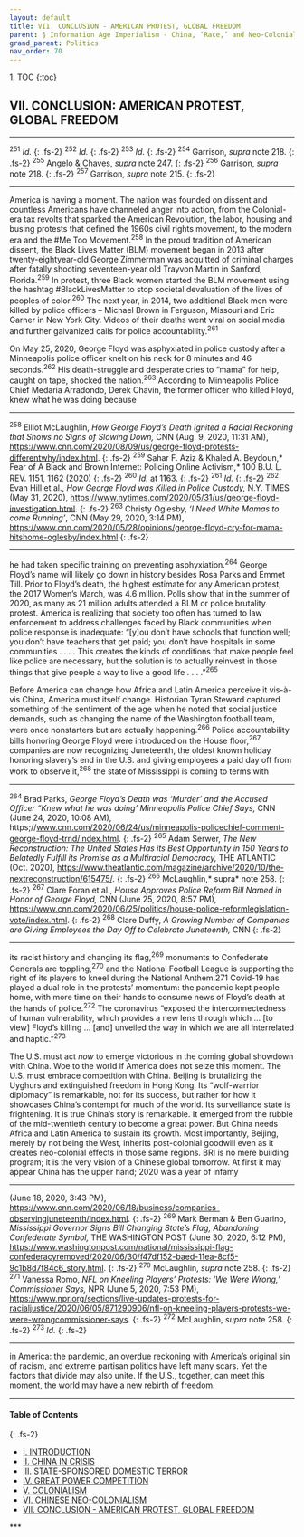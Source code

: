 ```yaml
---
layout: default
title: VII. CONCLUSION - AMERICAN PROTEST, GLOBAL FREEDOM   
parent: § Information Age Imperialism - China, ‘Race,’ and Neo-Colonialism in Africa and Latin America
grand_parent: Politics 
nav_order: 70 
---
```

<style>
.dont-break-out {
  /* These are technically the same, but use both */
  overflow-wrap: break-word;
  word-wrap: break-word;

  -ms-word-break: break-all;
  /* This is the dangerous one in WebKit, as it breaks things wherever */
  word-break: break-all;
  /* Instead use this non-standard one: */
  word-break: break-word;
}

.youtube-container {
    position: relative;
    width: 100%;
    height: 0;
    padding-bottom: 56.25%;
}
.youtube-video {
    position: absolute;
    top: 0;
    left: 0;
    width: 100%;
    height: 100%;
}

</style>

<div class="dont-break-out" markdown="1">
1. TOC
{:toc}

## VII. CONCLUSION: AMERICAN PROTEST, GLOBAL FREEDOM

***
<sup>251</sup> *Id.*
{: .fs-2}
<sup>252</sup> *Id.*
{: .fs-2}
<sup>253</sup> *Id.*
{: .fs-2}
<sup>254</sup> Garrison, *supra* note 218. 
{: .fs-2}
<sup>255</sup> Angelo & Chaves, *supra* note 247. 
{: .fs-2}
<sup>256</sup> Garrison, *supra* note 218. 
{: .fs-2}
<sup>257</sup> Garrison, *supra* note 215. 
{: .fs-2}
***

America is having a moment. The nation was founded on dissent and countless Americans have channeled anger into action, from the Colonial-era tax revolts that sparked the American Revolution, the labor, housing and busing protests that defined the 1960s civil rights movement, to the modern era and the #Me Too Movement.<sup>258</sup> In the proud tradition of American dissent, the Black Lives Matter (BLM) movement began in 2013 after twenty-eightyear-old George Zimmerman was acquitted of criminal charges after fatally shooting seventeen-year old Trayvon Martin in Sanford, Florida.<sup>259</sup> In protest, three Black women started the BLM movement using the hashtag #BlackLivesMatter to stop societal devaluation of the lives of peoples of color.<sup>260</sup> The next year, in 2014, two additional Black men were killed by police officers – Michael Brown in Ferguson, Missouri and Eric Garner in New York City. Videos of their deaths went viral on social media and further galvanized calls for police accountability.<sup>261</sup>

On May 25, 2020, George Floyd was asphyxiated in police custody after a Minneapolis police officer knelt on his neck for 8 minutes and 46 seconds.<sup>262</sup> His death-struggle and desperate cries to “mama” for help, caught on tape, shocked the nation.<sup>263</sup> According to Minneapolis Police Chief Medaria Arradondo, Derek Chavin, the former officer who killed Floyd, knew what he was doing because

***
<sup>258</sup> Elliot McLaughlin, *How George Floyd’s Death Ignited a Racial Reckoning that Shows no Signs of Slowing Down,* CNN (Aug. 9, 2020, 11:31 AM), https://www.cnn.com/2020/08/09/us/george-floyd-protests-differentwhy/index.html. 
{: .fs-2}
<sup>259</sup> Sahar F. Aziz & Khaled A. Beydoun,* Fear of A Black and Brown Internet: Policing Online Activism,* 100 B.U. L. REV. 1151, 1162 (2020) 
{: .fs-2}
<sup>260</sup> *Id.* at 1163. 
{: .fs-2}
<sup>261</sup> *Id.*
{: .fs-2}
<sup>262</sup> Evan Hill et al., *How George Floyd was Killed in Police Custody,* N.Y. TIMES (May 31, 2020), https://www.nytimes.com/2020/05/31/us/george-floyd-investigation.html. 
{: .fs-2}
<sup>263</sup> Christy Oglesby, *‘I Need White Mamas to come Running’*, CNN (May 29, 2020, 3:14 PM), https://www.cnn.com/2020/05/28/opinions/george-floyd-cry-for-mama-hitshome-oglesby/index.html
{: .fs-2}
***

he had taken specific training on preventing asphyxiation.<sup>264</sup> George Floyd’s name will likely go down in history besides Rosa Parks and Emmet Till. Prior to Floyd’s death, the highest estimate for any American protest, the 2017 Women’s March, was 4.6 million. Polls show that in the summer of 2020, as many as 21 million adults attended a BLM or police brutality protest. America is realizing that society too often has turned to law enforcement to address challenges faced by Black communities when police response is inadequate: “[y]ou don’t have schools that function well; you don’t have teachers that get paid; you don’t have hospitals in some communities . . . . This creates the kinds of conditions that make people feel like police are necessary, but the solution is to actually reinvest in those things that give people a way to live a good life . . . .”<sup>265</sup>

Before America can change how Africa and Latin America perceive it vis-à-vis China, America must itself change. Historian Tyran Steward captured something of the sentiment of the age when he noted that social justice demands, such as changing the name of the Washington football team, were once nonstarters but are actually happening.<sup>266</sup> Police accountability bills honoring George Floyd were introduced on the House floor,<sup>267</sup> companies are now recognizing Juneteenth, the oldest known holiday honoring slavery’s end in the U.S. and giving employees a paid day off from work to observe it,<sup>268</sup> the state of Mississippi is coming to terms with

***
<sup>264</sup> Brad Parks, *George Floyd’s Death was ‘Murder’ and the Accused Officer “Knew what he was doing’ Minneapolis Police Chief Says,* CNN (June 24, 2020, 10:08 AM), https;//www.cnn.com/2020/06/24/us/minneapolis-policechief-comment-george-floyd-trnd/index.html. 
{: .fs-2}
<sup>265</sup> Adam Serwer, *The New Reconstruction: The United States Has its Best Opportunity in 150 Years to Belatedly Fulfill its Promise as a Multiracial Democracy,* THE ATLANTIC (Oct. 2020), https://www.theatlantic.com/magazine/archive/2020/10/the-nextreconstruction/615475/.
{: .fs-2}
<sup>266</sup> McLaughlin,* supra* note 258. 
{: .fs-2}
<sup>267</sup> Clare Foran et al., *House Approves Police Reform Bill Named in Honor of George Floyd,* CNN (June 25, 2020, 8:57 PM), https://www.cnn.com/2020/06/25/politics/house-police-reformlegislation-vote/index.html. 
{: .fs-2}
<sup>268</sup> Clare Duffy, *A Growing Number of Companies are Giving Employees the Day Off to Celebrate Juneteenth,* CNN
{: .fs-2}
***

its racist history and changing its flag,<sup>269</sup> monuments to Confederate Generals are toppling,<sup>270</sup> and the National Football League is supporting the right of its players to kneel during the National Anthem.271 Covid-19 has played a dual role in the protests’ momentum: the pandemic kept people home, with more time on their hands to consume news of Floyd’s death at the hands of police.<sup>272</sup> The coronavirus “exposed the interconnectedness of human vulnerability, which provides a new lens through which … [to view] Floyd’s killing … [and] unveiled the way in which we are all interrelated and haptic.”<sup>273</sup>

The U.S. must act *now* to emerge victorious in the coming global showdown with China. Woe to the world if America does not seize this moment. The U.S. must embrace competition with China. Beijing is brutalizing the Uyghurs and extinguished freedom in Hong Kong. Its “wolf-warrior diplomacy” is remarkable, not for its success, but rather for how it showcases China’s contempt for much of the world. Its surveillance state is frightening. It is true China’s story is remarkable. It emerged from the rubble of the mid-twentieth century to become a great power. But China needs Africa and Latin America to sustain its growth. Most importantly, Beijing, merely by not being the West, inherits post-colonial goodwill even as it creates neo-colonial effects in those same regions. BRI is no mere building program; it is the very vision of a Chinese global tomorrow. At first it may appear China has the upper hand; 2020 was a year of infamy

***
(June 18, 2020, 3:43 PM), https://www.cnn.com/2020/06/18/business/companies-observingjuneteenth/index.html. 
{: .fs-2}
<sup>269</sup> Mark Berman & Ben Guarino, *Mississippi Governor Signs Bill Changing State’s Flag, Abandoning Confederate Symbol,* THE WASHINGTON POST (June 30, 2020, 6:12 PM), https://www.washingtonpost.com/national/mississippi-flag-confederacyremoved/2020/06/30/f47df152-baed-11ea-8cf5-9c1b8d7f84c6_story.html. 
{: .fs-2}
<sup>270</sup> McLaughlin, *supra* note 258. 
{: .fs-2}
<sup>271</sup> Vanessa Romo, *NFL on Kneeling Players’ Protests: ‘We Were Wrong,’ Commissioner Says,* NPR (June 5, 2020, 7:53 PM), https://www.npr.org/sections/live-updates-protests-for-racialjustice/2020/06/05/871290906/nfl-on-kneeling-players-protests-we-were-wrongcommissioner-says. 
{: .fs-2}
<sup>272</sup> McLaughlin, *supra* note 258. 
{: .fs-2}
<sup>273</sup> *Id.*
{: .fs-2}
***

in America: the pandemic, an overdue reckoning with America’s original sin of racism, and extreme partisan politics have left many scars. Yet the factors that divide may also unite. If the U.S., together, can meet this moment, the world may have a new rebirth of freedom.

***

#### Table of Contents
{: .fs-2}
<ul><li> <a href="/docs/politics/information-age-imperialism-china-race-and-neo-colonialism-in-africa-and-latin-america-1/">I. INTRODUCTION</a></li><li> <a href="/docs/politics/information-age-imperialism-china-race-and-neo-colonialism-in-africa-and-latin-america-2/">II. CHINA IN CRISIS</a></li><li> <a href="/docs/politics/information-age-imperialism-china-race-and-neo-colonialism-in-africa-and-latin-america-3/">III. STATE-SPONSORED DOMESTIC TERROR</a></li><li> <a href="/docs/politics/information-age-imperialism-china-race-and-neo-colonialism-in-africa-and-latin-america-4/">IV. GREAT POWER COMPETITION</a></li><li> <a href="/docs/politics/information-age-imperialism-china-race-and-neo-colonialism-in-africa-and-latin-america-5/">V. COLONIALISM</a></li><li> <a href="/docs/politics/information-age-imperialism-china-race-and-neo-colonialism-in-africa-and-latin-america-6/">VI. CHINESE NEO-COLONIALISM</a></li><li> <a href="/docs/politics/information-age-imperialism-china-race-and-neo-colonialism-in-africa-and-latin-america-7/">VII. CONCLUSION - AMERICAN PROTEST, GLOBAL FREEDOM</a></li></ul>
***

</div>
